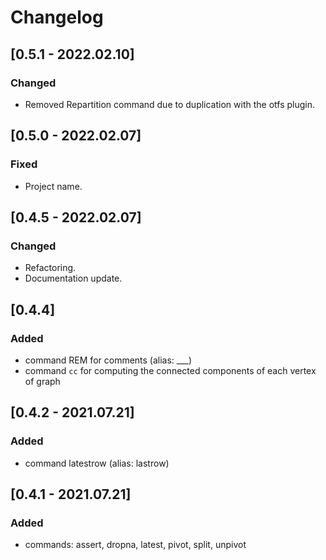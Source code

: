 # Changelog

## [0.5.1 - 2022.02.10]
### Changed
- Removed Repartition command due to duplication with the otfs plugin.

## [0.5.0 - 2022.02.07]
### Fixed
- Project name.

## [0.4.5 - 2022.02.07]
### Changed
- Refactoring.
- Documentation update.

## [0.4.4]
### Added
- command REM for comments (alias: ___)
- command `cc` for computing the connected components of each vertex of graph

## [0.4.2 - 2021.07.21]
### Added
- command latestrow (alias: lastrow)

## [0.4.1 - 2021.07.21]
### Added
- commands: assert, dropna, latest, pivot, split, unpivot
